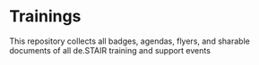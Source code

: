 # Trainings

This repository collects all badges, agendas, flyers, and sharable documents of all de.STAIR training and support events
